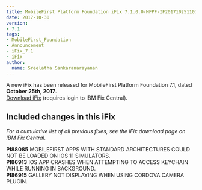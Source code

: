 ```yaml
---
title: MobileFirst Platform Foundation iFix 7.1.0.0-MFPF-IF201710251107 released
date: 2017-10-30
version:
- 7.1
tags:
- MobileFirst_Foundation
- Announcement
- iFix_7.1
- iFix
author:
  name: Sreelatha Sankaranarayanan
---
```

A new iFix has been released for MobileFirst Platform Foundation 7.1, dated **October 25th, 2017**.  
[Download iFix](http://www.ibm.com/support/fixcentral/swg/quickorder?parent=ibm%7EOther%2Bsoftware&product=ibm/Other+software/IBM+MobileFirst+Platform+Foundation&release=7.1.0.0&platform=All&function=all&source=fc) (requires login to IBM Fix Central).

## Included changes in this iFix
*For a cumulative list of all previous fixes, see the iFix download page on IBM Fix Central.*

**PI88085** MOBILEFIRST APPS WITH STANDARD ARCHITECTURES COULD NOT BE LOADED ON IOS 11 SIMULATORS.<br/>
**PI86913** IOS APP CRASHES WHEN ATTEMPTING TO ACCESS KEYCHAIN WHILE RUNNING IN BACKGROUND.<br/>
**PI86915** GALLERY NOT DISPLAYING WHEN USING CORDOVA CAMERA PLUGIN.
